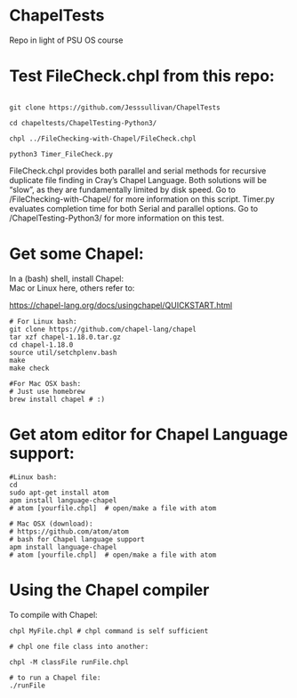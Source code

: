 # ChapelTests

Repo in light of PSU OS course


# Test FileCheck.chpl from this repo:

```

git clone https://github.com/Jesssullivan/ChapelTests

cd chapeltests/ChapelTesting-Python3/

chpl ../FileChecking-with-Chapel/FileCheck.chpl

python3 Timer_FileCheck.py

```

FileCheck.chpl provides both parallel and serial methods for recursive duplicate file finding in Cray’s Chapel Language.  Both solutions will be “slow”, as they are fundamentally limited by disk speed.   Go to /FileChecking-with-Chapel/ for more information on this script.  Timer.py evaluates completion time for both Serial and parallel options.  Go to /ChapelTesting-Python3/ for more information on this test.

# Get some Chapel:

 In a (bash) shell, install Chapel:   
   Mac or Linux here, others refer to:
 
 https://chapel-lang.org/docs/usingchapel/QUICKSTART.html

```
# For Linux bash:
git clone https://github.com/chapel-lang/chapel
tar xzf chapel-1.18.0.tar.gz
cd chapel-1.18.0
source util/setchplenv.bash
make
make check

#For Mac OSX bash:
# Just use homebrew
brew install chapel # :)
```
# Get atom editor for Chapel Language support:
```
#Linux bash:
cd
sudo apt-get install atom
apm install language-chapel
# atom [yourfile.chpl]  # open/make a file with atom

# Mac OSX (download):
# https://github.com/atom/atom
# bash for Chapel language support
apm install language-chapel
# atom [yourfile.chpl]  # open/make a file with atom

```

# Using the Chapel compiler 

To compile with Chapel:
```
chpl MyFile.chpl # chpl command is self sufficient

# chpl one file class into another:

chpl -M classFile runFile.chpl 

# to run a Chapel file:
./runFile
```

